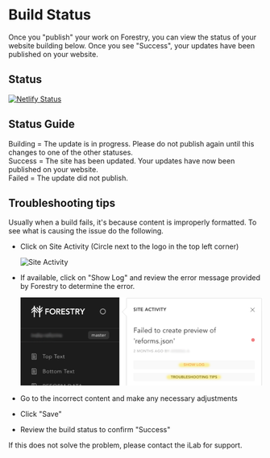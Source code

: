 # Build Status

Once you "publish" your work on Forestry, you can view the status of your website building below. Once you see "Success", your updates have been published on your website. 

## Status
[![Netlify Status](https://api.netlify.com/api/v1/badges/f64b74c7-3d43-49dc-8b02-03804aedba16/deploy-status)](https://app.netlify.com/sites/csis-ocean/deploys)

## Status Guide

Building = The update is in progress. Please do not publish again until this changes to one of the other statuses.  
Success = The site has been updated. Your updates have now been published on your website.  
Failed = The update did not publish. 

## Troubleshooting tips

Usually when a build fails, it's because content is improperly formatted.  To see what is causing the issue do the following.
- Click on Site Activity (Circle next to the logo in the top left corner)  

  ![Site Activity](siteActivity.png)

- If available, click on "Show Log" and review the error message provided by Forestry to determine the error.

  ![Forestry Error](forestry_error.png)

- Go to the incorrect content and make any necessary adjustments
- Click "Save"
- Review the build status to confirm "Success"

If this does not solve the problem, please contact the iLab for support.  